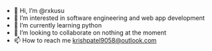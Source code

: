 - 👋 Hi, I’m @rxkusu
- 👀 I’m interested in software engineering and web app development
- 🌱 I’m currently learning python 
- 💞️ I’m looking to collaborate on nothing at the moment 
- 📫 How to reach me krishpatel9058@outlook.com
